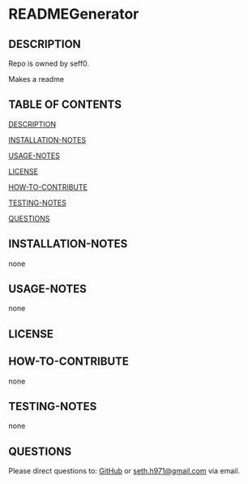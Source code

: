 # READMEGenerator

## DESCRIPTION

Repo is owned by seff0.

Makes a readme

## TABLE OF CONTENTS

[DESCRIPTION](#description)

[INSTALLATION-NOTES](#installation-notes)

[USAGE-NOTES](#usage-notes)

[LICENSE](#license)

[HOW-TO-CONTRIBUTE](#how-to-contribute)

[TESTING-NOTES](#testing-notes)

[QUESTIONS](#questions)

## INSTALLATION-NOTES

none

## USAGE-NOTES

none

## LICENSE

## HOW-TO-CONTRIBUTE

none

## TESTING-NOTES

none

## QUESTIONS

Please direct questions to: [GitHub](https://github.com/seff0) or seth.h971@gmail.com via email.
